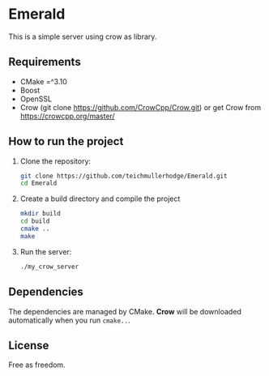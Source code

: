 # Emerald

This is a simple server using crow as library.

## Requirements

- CMake =^3.10 
- Boost
- OpenSSL
- Crow (git clone https://github.com/CrowCpp/Crow.git) 
      or get Crow from https://crowcpp.org/master/

## How to run the project

1. Clone the repository:

    ```bash
    git clone https://github.com/teichmullerhodge/Emerald.git
    cd Emerald
    ```

2. Create a build directory and compile the project

    ```bash
    mkdir build
    cd build
    cmake ..
    make
    ```

3. Run the server:

    ```bash
    ./my_crow_server
    ```

## Dependencies

The dependencies are managed by CMake. **Crow** will be downloaded automatically 
when you run ` cmake.. `.

## License

Free as freedom.